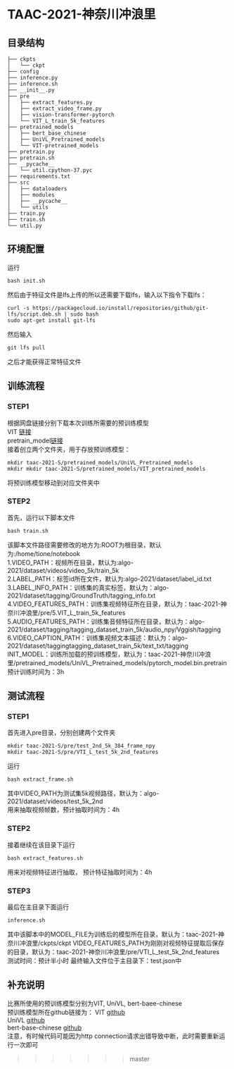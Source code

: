 # TAAC-2021-神奈川冲浪里
## 目录结构
```
├── ckpts
│   └── ckpt
├── config
├── inference.py
├── inference.sh
├── __init__.py
├── pre
│   ├── extract_features.py
│   ├── extract_video_frame.py
│   ├── vision-transformer-pytorch
│   └── VIT_L_train_5k_features
├── pretrained_models
│   ├── bert_base_chinese
│   ├── UniVL_Pretrained_models
│   └── VIT-pretrained_models
├── pretrain.py
├── pretrain.sh
├── __pycache__
│   └── util.cpython-37.pyc
├── requirements.txt
├── src
│   ├── dataloaders
│   ├── modules
│   ├── __pycache__
│   └── utils
├── train.py
├── train.sh
└── util.py
```
## 环境配置
运行
```
bash init.sh
```
然后由于特征文件是lfs上传的所以还需要下载lfs，输入以下指令下载lfs：
```
curl -s https://packagecloud.io/install/repositories/github/git-lfs/script.deb.sh | sudo bash  
sudo apt-get install git-lfs
```
然后输入
```
git lfs pull
```
之后才能获得正常特征文件
## 训练流程
### STEP1
根据网盘链接分别下载本次训练所需要的预训练模型  
VIT [链接](https://pretrained-models-1305291113.cos.ap-nanjing.myqcloud.com/imagenet21k%2Bimagenet2012_ViT-L_16.pth)  
pretrain_model[链接](https://pretrained-models-1305291113.cos.ap-nanjing.myqcloud.com/pytorch_model.bin.pretrain)  
接着创立两个文件夹，用于存放预训练模型：
```
mkdir taac-2021-S/pretrained_models/UniVL_Pretrained_models
mkdir mkdir taac-2021-S/pretrained_models/VIT_pretrained_models
```
将预训练模型移动到对应文件夹中  
### STEP2
首先，运行以下脚本文件
```
bash train.sh
```
该脚本文件路径需要修改的地方为:ROOT为根目录，默认为:/home/tione/notebook  
1.VIDEO_PATH：视频所在目录，默认为:algo-2021/dataset/videos/video_5k/train_5k  
2.LABEL_PATH：标签id所在文件，默认为:algo-2021/dataset/label_id.txt  
3.LABEL_INFO_PATH：训练集的真实标签，默认为：algo-2021/dataset/tagging/GroundTruth/tagging_info.txt  
4.VIDEO_FEATURES_PATH：训练集视频特征所在目录，默认为：taac-2021-神奈川冲浪里/pre/5.VIT_L_train_5k_features  
5.AUDIO_FEATURES_PATH：训练集音频特征所在目录，默认为：algo-2021/dataset/tagging/tagging_dataset_train_5k/audio_npy/Vggish/tagging  
6.VIDEO_CAPTION_PATH：训练集视频文本描述：默认为：algo-2021/dataset/taggingtagging_dataset_train_5k/text_txt/tagging  
INIT_MODEL：训练所加载的预训练模型，默认为：taac-2021-神奈川冲浪里/pretrained_models/UniVL_Pretrained_models/pytorch_model.bin.pretrain  
预计训练时间为：3h
## 测试流程
### STEP1
首先进入pre目录，分别创建两个文件夹
```
mkdir taac-2021-S/pre/test_2nd_5k_384_frame_npy
mkdir taac-2021-S/pre/VTI_L_test_5k_2nd_features
```
运行
```
bash extract_frame.sh
```
其中VIDEO_PATH为测试集5k视频路径，默认为：algo-2021/dataset/videos/test_5k_2nd  
用来抽取视频帧数，预计抽取时间为：4h  
### STEP2
接着继续在该目录下运行
```
bash extract_features.sh
```
用来对视频特征进行抽取，
预计特征抽取时间为：4h  
### STEP3
最后在主目录下面运行
```
inference.sh
```
其中该脚本中的MODEL_FILE为训练后的模型所在目录，默认为：taac-2021-神奈川冲浪里/ckpts/ckpt
VIDEO_FEATURES_PATH为刚刚对视频特征提取后保存的目录，默认为：taac-2021-神奈川冲浪里/pre/VTI_L_test_5k_2nd_features    
测试时间：预计半小时
最终输入文件位于主目录下：test.json中  
## 补充说明
比赛所使用的预训练模型分别为VIT, UniVL, bert-baee-chinese  
预训练模型所在github链接为：
VIT [github](https://github.com/asyml/vision-transformer-pytorch)  
UniVL [github](https://github.com/microsoft/UniVL)  
bert-base-chinese [github](https://github.com/huggingface/transformers)  
注意，有时候代码可能因为http connection请求出错导致中断，此时需要重新运行一次即可

>>>>>>> master
